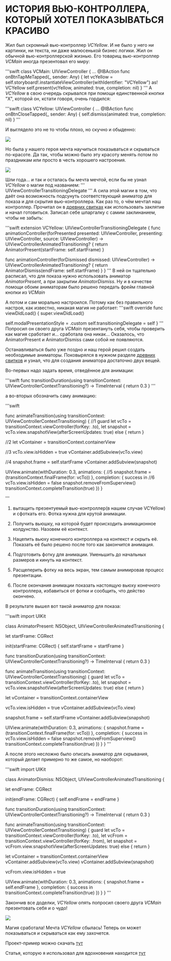 # ИСТОРИЯ ВЬЮ-КОНТРОЛЛЕРА, КОТОРЫЙ ХОТЕЛ ПОКАЗЫВАТЬСЯ КРАСИВО

Жил был скромный вью-контроллер *VCYellow*. И не было у него ни картинки, ни текста, ни даже малюсенькой бизнес логики. Жил он обычной вью-контроллерской жизнью.
Его товарищ вью-контроллер *VCMain* иногда презентовал его миру:

'''swift
class VCMain: UIViewController {
...
@IBAction func onBtnTapMeTapped(_ sender: Any) {
let vcYellow = self.storyboard!.instantiateViewController(withIdentifier: "VCYellow") as! VCYellow
self.present(vcYellow, animated: true, completion: nil)
}
'''
А *VCYellow* в свою очередь скрывался при помощи единственной кнопки "X", которой он, кстати говоря, очень гордился:

'''swift
class VCYellow: UIViewController {
...
@IBAction func onBtnCloseTapped(_ sender: Any) {
self.dismiss(animated: true, completion: nil)
}
'''

И выглядело это не то чтобы плохо, но скучно и обыденно:

![](https://habrastorage.org/webt/fb/lf/op/fblfopvr4h0lp2dyltbjqhled64.gif)

Но была у нашего героя мечта научиться показываться и скрываться по-красоте. Да так, чтобы можно было эту красоту менять потом по праздникам или просто в честь хорошего настроения.

![](https://habrastorage.org/webt/ow/f1/jd/owf1jdk2uqqufbr_fzuntpwlovk.gif)

Шли года... и так и осталась бы мечта мечтой, если бы не узнал *VCYellow* о магии под названием:
'''
UIViewControllerTransitioningDelegate
'''
А сила этой магии в том, что даёт она возможность подсунуть соответствующий аниматор для показа и для скрытия вью-контроллера. Как раз то, о чём мечтал наш контроллер.
Прочитал он в [древних свитках](https://developer.apple.com/documentation/uikit/uiviewcontrollertransitioningdelegate) как использовать заклятие и начал готовиться.
Записал себе шпаргалку с самим заклинанием, чтобы не забыть:

'''swift
extension VCYellow: UIViewControllerTransitioningDelegate {
func animationController(forPresented presented: UIViewController, presenting: UIViewController, source: UIViewController) -> UIViewControllerAnimatedTransitioning? {
return AnimatorPresent(startFrame: self.startFrame)
}

func animationController(forDismissed dismissed: UIViewController) -> UIViewControllerAnimatedTransitioning? {
return AnimatorDismiss(endFrame: self.startFrame)
}
}
'''
В ней он тщательно расписал, что для показа нужно использовать аниматор *AnimatorPresent*, а при закрытии *AnimatorDismiss*.
Ну и в качестве помощи обоим аниматорам было решено передать фрейм главной кнопки из *VCMain*

А потом и сам морально настроился. Потому как без правильного настроя, как известно, никакая магия не работает:
'''swift
override func viewDidLoad() {
super.viewDidLoad()

self.modalPresentationStyle = .custom
self.transitioningDelegate = self
}
'''
Попросил он своего друга *VCMain* презентануть себя, чтобы проверить как магия сработает и… сработала она никак…
Оказалось, что AnimatorPresent и AnimatorDismiss сами собой не появляются.

Останавливаться было уже поздно и наш герой решил создать необходимые аниматоры. Поковырялся в нужном разделе [древних свитков](https://developer.apple.com/documentation/uikit/uiviewcontrolleranimatedtransitioning) и узнал, что для создания аниматора достаточно двух вещей.

Во-первых надо задать время, отведённое для анимации:

'''swift
func transitionDuration(using transitionContext: UIViewControllerContextTransitioning?) -> TimeInterval {
return 0.3
}
'''

а во-вторых обозначить саму анимацию:

'''swift

func animateTransition(using transitionContext: UIViewControllerContextTransitioning) {
//1
guard let vcTo = transitionContext.viewController(forKey: .to),
let snapshot = vcTo.view.snapshotView(afterScreenUpdates: true) else {
return
}

//2
let vContainer = transitionContext.containerView

//3
vcTo.view.isHidden = true
vContainer.addSubview(vcTo.view)

//4
snapshot.frame = self.startFrame
vContainer.addSubview(snapshot)

UIView.animate(withDuration: 0.3, animations: {
//5
snapshot.frame = (transitionContext.finalFrame(for: vcTo))
}, completion: { success in
//6
vcTo.view.isHidden = false
snapshot.removeFromSuperview()
transitionContext.completeTransition(true)
})
}

'''

1) вытащить презентуемый вью-контроллер(в нашем случае VCYellow) и сфоткать его. Фотка нужна для
крутой анимации.

2) Получить вьюшку, на которой будет происходить анимационное колдунство.
Назовем её контекст.

3) Нацепить вьюху конечного контроллера на контекст и скрыть её. Показать
её было решено после того как закончится анимация.

4) Подготовить фотку для анимации. Уменьшить до начальных размеров и кинуть на контекст.

5) Расщеперить фотку на весь экран, тем самым анимировав процесс презентации.

6) После окончания анимации показать настоящую вьюху конечного контроллера,
избавиться от фотки и сообщить, что действо окончено.

В результате вышел вот такой аниматор для показа:

'''swift
import UIKit

class AnimatorPresent: NSObject, UIViewControllerAnimatedTransitioning {

let startFrame: CGRect

init(startFrame: CGRect) {
self.startFrame = startFrame
}

func transitionDuration(using transitionContext: UIViewControllerContextTransitioning?) -> TimeInterval {
return 0.3
}

func animateTransition(using transitionContext: UIViewControllerContextTransitioning) {
guard let vcTo = transitionContext.viewController(forKey: .to),
let snapshot = vcTo.view.snapshotView(afterScreenUpdates: true) else {
return
}

let vContainer = transitionContext.containerView

vcTo.view.isHidden = true
vContainer.addSubview(vcTo.view)

snapshot.frame = self.startFrame
vContainer.addSubview(snapshot)

UIView.animate(withDuration: 0.3, animations: {
snapshot.frame = (transitionContext.finalFrame(for: vcTo))
}, completion: { success in
vcTo.view.isHidden = false
snapshot.removeFromSuperview()
transitionContext.completeTransition(true)
})
}
}
'''

А после этого несложно было описать аниматор для скрывания, который делает примерно то же самое, но наоборот:

'''swift
import UIKit

class AnimatorDismiss: NSObject, UIViewControllerAnimatedTransitioning {

let endFrame: CGRect

init(endFrame: CGRect) {
self.endFrame = endFrame
}

func transitionDuration(using transitionContext: UIViewControllerContextTransitioning?) -> TimeInterval {
return 0.3
}

func animateTransition(using transitionContext: UIViewControllerContextTransitioning) {
guard let vcTo = transitionContext.viewController(forKey: .to),
let vcFrom = transitionContext.viewController(forKey: .from),
let snapshot = vcFrom.view.snapshotView(afterScreenUpdates: true) else {
return
}

let vContainer = transitionContext.containerView
vContainer.addSubview(vcTo.view)
vContainer.addSubview(snapshot)

vcFrom.view.isHidden = true

UIView.animate(withDuration: 0.3,
animations: {
snapshot.frame = self.endFrame
}, completion: { success in
transitionContext.completeTransition(true)
})
}
}
'''

Закончив все доделки, *VCYellow* опять попросил своего друга *VCMain* презентовать себя и о чудо!

![](https://habrastorage.org/webt/ow/f1/jd/owf1jdk2uqqufbr_fzuntpwlovk.gif)

Магия сработала! Мечта *VCYellow* сбылась! Теперь он может показываться и скрываться как ему захочется.

Проект-пример можно скачать [тут](https://github.com/funkydevil/customTransition)

Статья, которую я использовал для вдохновения находится [тут](https://www.raywenderlich.com/322-custom-uiviewcontroller-transitions-getting-started)

